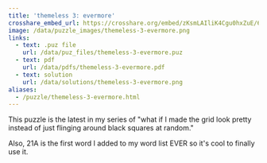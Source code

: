```yaml
---
title: 'themeless 3: evermore'
crosshare_embed_url: https://crosshare.org/embed/zKsmLAIliK4Cgu0hxZuE/6GZEUgttSaMcNGI8CIiXptC8S1E3
image: /data/puzzle_images/themeless-3-evermore.png
links:
  - text: .puz file
    url: /data/puz_files/themeless-3-evermore.puz
  - text: pdf
    url: /data/pdfs/themeless-3-evermore.pdf
  - text: solution
    url: /data/solutions/themeless-3-evermore.png
aliases:
  - /puzzle/themeless-3-evermore.html
---
```


This puzzle is the latest in my series of "what if I made the grid look pretty instead of just flinging around black squares at random."

Also, 21A is the first word I added to my word list EVER so it's cool to finally use it.